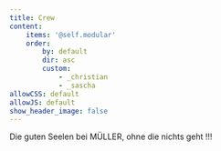```yaml
---
title: Crew
content:
    items: '@self.modular'
    order:
        by: default
        dir: asc
        custom:
            - _christian
            - _sascha
allowCSS: default
allowJS: default
show_header_image: false
---
```


Die guten Seelen bei MÜLLER, ohne die nichts geht !!!
